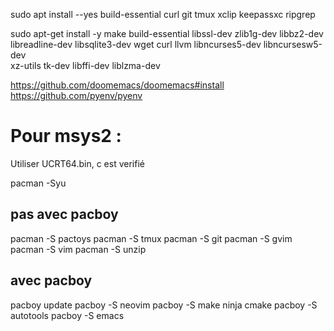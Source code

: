 sudo apt install --yes build-essential curl git tmux xclip keepassxc ripgrep

<!-- pour python / pyenv : -->

sudo apt-get install -y make build-essential libssl-dev zlib1g-dev libbz2-dev \
libreadline-dev libsqlite3-dev wget curl llvm libncurses5-dev libncursesw5-dev \
xz-utils tk-dev libffi-dev liblzma-dev


https://github.com/doomemacs/doomemacs#install
https://github.com/pyenv/pyenv


# Pour msys2 :

Utiliser UCRT64.bin, c est verifié

pacman -Syu

## pas avec pacboy

pacman -S pactoys
pacman -S tmux
pacman -S git
pacman -S gvim
pacman -S vim
pacman -S unzip

## avec pacboy

pacboy update
pacboy -S neovim
pacboy -S make ninja cmake
pacboy -S autotools
pacboy -S emacs

